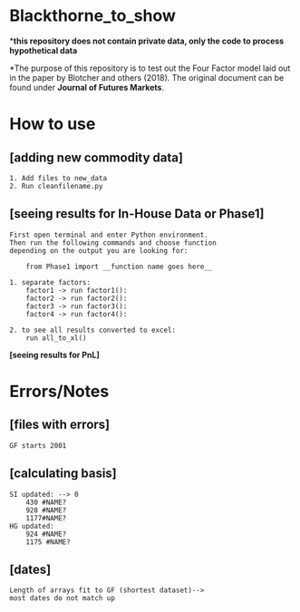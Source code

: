 # Blackthorne_to_show
*__this repository does not contain private data, only the code to process hypothetical data__

*The purpose of this repository is to test out the Four Factor model laid out in the paper by Blotcher and others (2018).
The original document can be found under __Journal of Futures Markets__.

# How to use
## [adding new commodity data]

    1. Add files to new_data
    2. Run cleanfilename.py 

## [seeing results for In-House Data or Phase1]

    First open terminal and enter Python environment. 
    Then run the following commands and choose function 
    depending on the output you are looking for:
        
        from Phase1 import __function name goes here__
    
    1. separate factors:
        factor1 -> run factor1():
        factor2 -> run factor2():
        factor3 -> run factor3():
        factor4 -> run factor4():

    2. to see all results converted to excel:
        run all_to_xl()

**[seeing results for PnL]**



 # Errors/Notes
## [files with errors]

    GF starts 2001

## [calculating basis]
    SI updated: --> 0
        430	#NAME?
        928	#NAME?
        1177#NAME?
    HG updated:
        924	#NAME?
        1175 #NAME?

## [dates]
    Length of arrays fit to GF (shortest dataset)--> 
    most dates do not match up
